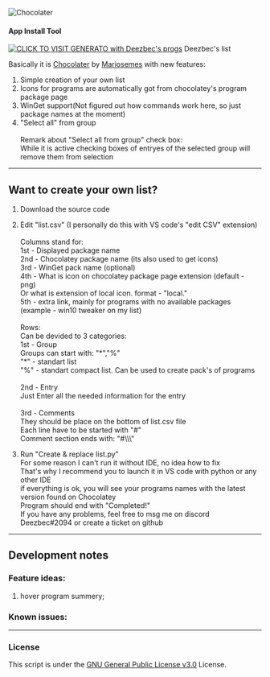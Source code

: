 ![Chocolater](https://raw.githubusercontent.com/mariosemes/Chocolater/main/images/simple-logo.jpg "Chocolater")
#### App Install Tool

[![CLICK TO VISIT GENERATO with Deezbec's progs](https://img.shields.io/badge/Click_To_Visit_Generator-blue.svg?style=for-the-badge)](https://raw.githack.com/Deezbec/Chocolater-and-WinGeter/main/generator.html)
Deezbec's list

Basically it is [Chocolater](https://github.com/mariosemes/Chocolater) by [Mariosemes](https://github.com/mariosemes) with new features:

1) Simple creation of your own list
2) Icons for programs are automatically got from chocolatey's program package page
3) WinGet support(Not figured out how commands work here, so just package names at the moment)
4) "Select all" from group<br><br>
Remark about "Select all from group" check box: <br> While it is active checking boxes of entryes of the selected group will remove them from selection

------------
## Want to create your own list?

1) Download the source code
2) Edit "list.csv" (I personally do this with VS code's "edit CSV" extension)<br><br>
Columns stand for:  
1st - Displayed package name  
2nd - Chocolatey package name (its also used to get icons)  
3rd - WinGet pack name (optional)  
4th - What is icon on chocolatey package page extension (default - png)  
      Or what is extension of local icon. format - "local.<format>"  
5th - extra link, mainly for programs with no available packages (example - win10 tweaker on my list)<br><br>
Rows:  
Can be devided to 3 categories:  
1st -  Group  
Groups can start with:  "\*","%"  
"\*" - standart list  
"%" - standart compact list. Can be used to create pack's of programs  <br><br>
2nd - Entry  
Just Enter all the needed information for the entry<br><br>
3rd - Comments  
They should be place on the bottom of list.csv file  
Each line have to be started with "#"  
Comment section ends with: "#\\\\\\"  

3) Run "Create & replace list.py"  
For some reason I can't run it without IDE, no idea how to fix  
That's why I recommend you to launch it in VS code with python or any other IDE  
if everything is ok, you will see your programs names with the latest version found on Chocolatey  
Program should end with "Completed!"  
If you have any problems, feel free to msg me on discord Deezbec#2094 or create a ticket on github  

------------
## Development notes

### Feature ideas:  
1) hover program summery;  

### Known issues:  




------------
### License
This script is under the [GNU General Public License v3.0](https://github.com/mariosemes/Chocolater/blob/main/LICENSE "GNU General Public License v3.0") License.
